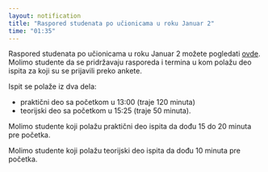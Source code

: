 ```yaml
---
layout: notification
title: "Raspored studenata po učionicama u roku Januar 2"
time: "01:35"
---
```


Raspored studenata po učionicama u roku Januar 2 možete pogledati [ovde](/ispiti/rasporedi/raspored_sedenja_jan2.pdf). Molimo studente da se pridržavaju rasporeda i termina u kom polažu deo ispita za koji su se prijavili preko ankete.

Ispit se polaže iz dva dela:
- praktični deo sa početkom u 13:00 (traje 120 minuta)
- teorijski deo sa početkom u 15:25 (traje 50 minuta).

Molimo studente koji polažu praktični deo ispita da dođu 15 do 20 minuta pre početka.

Molimo studente koji polažu teorijski deo ispita da dođu 10 minuta pre početka.

